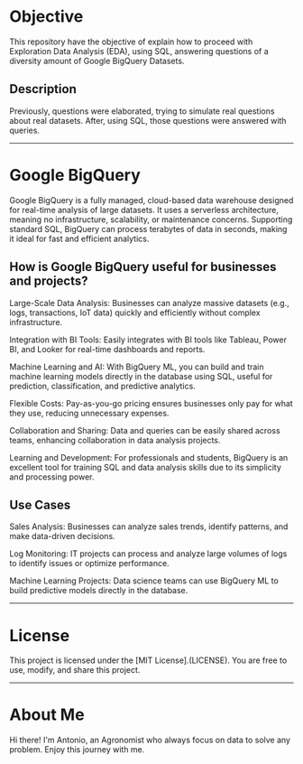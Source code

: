 # Objective
This repository have the objective of explain how to proceed with Exploration Data Analysis (EDA), using SQL, answering questions
of a diversity amount of Google BigQuery Datasets.

## Description
Previously, questions were elaborated, trying to simulate real questions about real datasets.
After, using SQL, those questions were answered with queries.

---

# Google BigQuery
Google BigQuery is a fully managed, cloud-based data warehouse designed for real-time analysis of large datasets. It uses a serverless architecture, meaning no infrastructure, scalability, or maintenance concerns. Supporting standard SQL, BigQuery can process terabytes of data in seconds, making it ideal for fast and efficient analytics.

## How is Google BigQuery useful for businesses and projects?
Large-Scale Data Analysis:
Businesses can analyze massive datasets (e.g., logs, transactions, IoT data) quickly and efficiently without complex infrastructure.

Integration with BI Tools:
Easily integrates with BI tools like Tableau, Power BI, and Looker for real-time dashboards and reports.

Machine Learning and AI:
With BigQuery ML, you can build and train machine learning models directly in the database using SQL, useful for prediction, classification, and predictive analytics.

Flexible Costs:
Pay-as-you-go pricing ensures businesses only pay for what they use, reducing unnecessary expenses.

Collaboration and Sharing:
Data and queries can be easily shared across teams, enhancing collaboration in data analysis projects.

Learning and Development:
For professionals and students, BigQuery is an excellent tool for training SQL and data analysis skills due to its simplicity and processing power.

## Use Cases
Sales Analysis: Businesses can analyze sales trends, identify patterns, and make data-driven decisions.

Log Monitoring: IT projects can process and analyze large volumes of logs to identify issues or optimize performance.

Machine Learning Projects: Data science teams can use BigQuery ML to build predictive models directly in the database.

---

# License
This project is licensed under the [MIT License].(LICENSE). You are free to use, modify, and share this project.

---

# About Me
Hi there! I'm Antonio, an Agronomist who always focus on data to solve any problem. Enjoy this journey with me.
